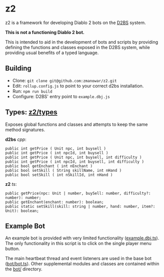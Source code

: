 
# z2
z2 is a framework for developing Diablo 2 bots on the [D2BS](https://github.com/noah-/d2bs) system.

**This is not a functioning Diablo 2 bot.** 

This is intended to aid in the development of bots and scripts by providing defining the functions and classes exposed in the D2BS system, while providing usual benefits of a typed language.

## Building
- Clone: `git clone git@github.com:zmanowar/z2.git`
- Edit: `rollup.config.js` to point to your correct d2bs installation.
- Run: `npm run build`
- Configure: D2BS' entry point to `example.dbj.js`

## Types: [z2/types](https://github.com/zmanowar/z2/tree/master/z2/types)
Exposes global functions and classes and attempts to keep the same method signatures.

**d2bs** *cpp*:

    public int getPrice ( Unit npc, int buysell )
    public int getPrice ( int npcId, int buysell )
    public int getPrice ( Unit npc, int buysell, int difficulty )
    public int getPrice ( int npcId, int buysell, int difficulty )
    public bool getEnchant ( int nEnchant )
    public bool setSkill ( String skillName, int nHand )
    public bool setSkill ( int nSkillId, int nHand )

**z2** *ts*:

    public getPrice(npc: Unit | number, buySell: number, difficulty?: number): number;
    public getEnchant(enchant: number): boolean;
    public static setSkill(skill: string | number, hand: number, item?: Unit): boolean;

## Example Bot
An example bot is provided with very limited functionality ([example.dbj.ts](https://github.com/zmanowar/z2/blob/master/z2/example.dbj.ts)). The only functionality in this script is to click on the single player menu button.

The main heartbeat thread and event listeners are used in the base bot ([bot/bot.ts](https://github.com/zmanowar/z2/blob/master/z2/bot/bot.ts)). Other supplemental modules and classes are contained within the [bot/](https://github.com/zmanowar/z2/tree/master/z2/bot) directory.

